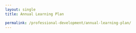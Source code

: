 ```yaml
---
layout: single
title: Annual Learning Plan

permalink: /professional-development/annual-learning-plan/
---
```


<object data="{{ site.baseurl }}/assets/files/pd-1-annual-learning-plan.pdf" width="1000" height="1000" type='application/pdf'></object>
